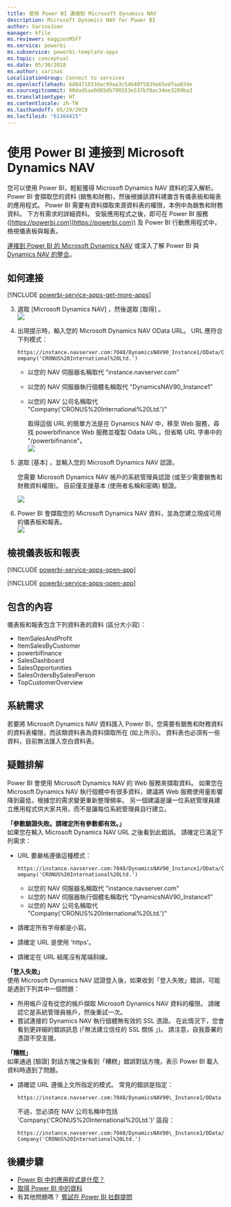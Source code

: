 ```yaml
---
title: 使用 Power BI 連接到 Microsoft Dynamics NAV
description: Microsoft Dynamics NAV for Power BI
author: SarinaJoan
manager: kfile
ms.reviewer: maggiesMSFT
ms.service: powerbi
ms.subservice: powerbi-template-apps
ms.topic: conceptual
ms.date: 05/30/2018
ms.author: sarinas
LocalizationGroup: Connect to services
ms.openlocfilehash: 6d8471833dac99aa3c54b40f5839e65edfaa03de
ms.sourcegitcommit: 60dad5aa0d85db790553e537bf8ac34ee3289ba3
ms.translationtype: HT
ms.contentlocale: zh-TW
ms.lasthandoff: 05/29/2019
ms.locfileid: "61164415"
---
```

# <a name="connect-to-microsoft-dynamics-nav-with-power-bi"></a>使用 Power BI 連接到 Microsoft Dynamics NAV
您可以使用 Power BI，輕鬆獲得 Microsoft Dynamics NAV 資料的深入解析。 Power BI 會擷取您的資料 (銷售和財務)，然後根據該資料建置含有儀表板和報表的應用程式。 Power BI 需要有資料擷取來源資料表的權限，本例中為銷售和財務資料。 下方有需求的詳細資料。 安裝應用程式之後，即可在 Power BI 服務 ([https://powerbi.com](https://powerbi.com)) 及 Power BI 行動應用程式中，檢視儀表板與報表。 

[連接到 Power BI 的 Microsoft Dynamics NAV](https://app.powerbi.com/getdata/services/microsoft-dynamics-nav) 或深入了解 Power BI 與 [Dynamics NAV 的整合](https://powerbi.microsoft.com/integrations/microsoft-dynamics-nav)。

## <a name="how-to-connect"></a>如何連接
[!INCLUDE [powerbi-service-apps-get-more-apps](./includes/powerbi-service-apps-get-more-apps.md)]

3. 選取 [Microsoft Dynamics NAV]  ，然後選取 [取得]  。  
   ![](media/service-connect-to-microsoft-dynamics-nav/mdnav.png)
4. 出現提示時，輸入您的 Microsoft Dynamics NAV OData URL。 URL 應符合下列模式：
   
    `https://instance.navserver.com:7048/DynamicsNAV90_Instance1/OData/Company('CRONUS%20International%20Ltd.')`
   
   * 以您的 NAV 伺服器名稱取代 "instance.navserver.com"
   * 以您的 NAV 伺服器執行個體名稱取代 "DynamicsNAV90\_Instance1"
   * 以您的 NAV 公司名稱取代 "Company('CRONUS%20International%20Ltd.')"
     
     取得這個 URL 的簡單方法是在 Dynamics NAV 中，移至 Web 服務，尋找 powerbifinance Web 服務並複製 Odata URL，但省略 URL 字串中的 "/powerbifinance"。  
     ![](media/service-connect-to-microsoft-dynamics-nav/param.png)
5. 選取 [基本]  ，並輸入您的 Microsoft Dynamics NAV 認證。
   
    您需要 Microsoft Dynamics NAV 帳戶的系統管理員認證 (或至少需要銷售和財務資料權限)。  目前僅支援基本 (使用者名稱和密碼) 驗證。
   
    ![](media/service-connect-to-microsoft-dynamics-nav/creds.png)
6. Power BI 會擷取您的 Microsoft Dynamics NAV 資料，並為您建立現成可用的儀表板和報表。   
   ![](media/service-connect-to-microsoft-dynamics-nav/dashboard.png)

## <a name="view-the-dashboard-and-reports"></a>檢視儀表板和報表
[!INCLUDE [powerbi-service-apps-open-app](./includes/powerbi-service-apps-open-app.md)]

[!INCLUDE [powerbi-service-apps-open-app](./includes/powerbi-service-apps-what-now.md)]

## <a name="whats-included"></a>包含的內容
儀表板和報表包含下列資料表的資料 (區分大小寫)：  

* ItemSalesAndProfit  
* ItemSalesByCustomer  
* powerbifinance  
* SalesDashboard  
* SalesOpportunities  
* SalesOrdersBySalesPerson  
* TopCustomerOverview  

## <a name="system-requirements"></a>系統需求
若要將 Microsoft Dynamics NAV 資料匯入 Power BI，您需要有銷售和財務資料的資料表權限，而該類資料表為資料擷取所在 (如上所示)。 資料表也必須有一些資料，目前無法匯入空白資料表。

## <a name="troubleshooting"></a>疑難排解
Power BI 會使用 Microsoft Dynamics NAV 的 Web 服務來擷取資料。 如果您在 Microsoft Dynamics NAV 執行個體中有很多資料，建議將 Web 服務使用量影響降到最低，根據您的需求變更重新整理頻率。 另一個建議是讓一位系統管理員建立應用程式供大家共用，而不是讓每位系統管理員自行建立。

**「參數驗證失敗。請確定所有參數都有效。」**  
如果您在輸入 Microsoft Dynamics NAV URL 之後看到此錯誤。 請確定已滿足下列需求：

* URL 要嚴格遵循這種模式：
  
    `https://instance.navserver.com:7048/DynamicsNAV90_Instance1/OData/Company('CRONUS%20International%20Ltd.')`
  
  * 以您的 NAV 伺服器名稱取代 "instance.navserver.com"
  * 以您的 NAV 伺服器執行個體名稱取代 "DynamicsNAV90\_Instance1"
  * 以您的 NAV 公司名稱取代 "Company('CRONUS%20International%20Ltd.')"
* 請確定所有字母都是小寫。  
* 請確定 URL 是使用 'https'。  
* 請確定在 URL 結尾沒有尾端斜線。

**「登入失敗」**  
使用 Microsoft Dynamics NAV 認證登入後，如果收到「登入失敗」錯誤，可能是遇到下列其中一個問題：

* 所用帳戶沒有從您的帳戶擷取 Microsoft Dynamics NAV 資料的權限。 請確認它是系統管理員帳戶，然後重試一次。
* 嘗試連接的 Dynamics NAV 執行個體無有效的 SSL 憑證。 在此情況下，您會看到更詳細的錯誤訊息 (「無法建立信任的 SSL 關係 」)。 請注意，自我簽署的憑證不受支援。

**「糟糕」**  
如果通過 [驗證] 對話方塊之後看到「糟糕」錯誤對話方塊，表示 Power BI 載入資料時遇到了問題。

* 請確認 URL 遵循上文所指定的模式。 常見的錯誤是指定：
  
    `https://instance.navserver.com:7048/DynamicsNAV90\_Instance1/OData`
  
    不過，您必須在 NAV 公司名稱中包括 'Company('CRONUS%20International%20Ltd.')' 區段：
  
    `https://instance.navserver.com:7048/DynamicsNAV90\_Instance1/OData/Company('CRONUS%20International%20Ltd.')`

## <a name="next-steps"></a>後續步驟
* [Power BI 中的應用程式是什麼？](service-create-distribute-apps.md)
* [取得 Power BI 中的資料](service-get-data.md)
* 有其他問題嗎？ [嘗試在 Power BI 社群提問](http://community.powerbi.com/)

